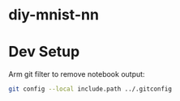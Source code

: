 # diy-mnist-nn

# Dev Setup

Arm git filter to remove notebook output:

```bash
git config --local include.path ../.gitconfig
```
